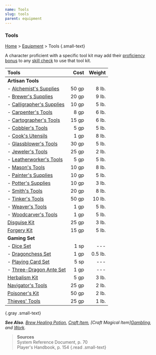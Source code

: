 ```yaml
---
name: Tools
slug: tools
parent: equipment
---
```

### Tools
[Home](dm-operations-center) > [Equipment](equipment) > Tools {.small-text}

A character proficient with a specific tool kit may add their [proficiency bonus](proficiency-bonus) to any [skill check](ability-checks) to use that tool kit. 

| Tools                                                     |   Cost   |       Weight |
| :-------------------------------------------------------- | -------: | -----------: |
| **Artisan Tools**                                                                 |||
| - [Alchemist's Supplies](/item/alchemists-supplies)       |    50 gp |        8 lb. |
| - [Brewer's Supplies](/item/brewers-supplies)             |    20 gp |        9 lb. |
| - [Calligrapher's Supplies](/item/calligraphers-supplies) |    10 gp |        5 lb. |
| - [Carpenter's Tools](/item/carpenters-tools)             |     8 gp |        6 lb. |
| - [Cartographer's Tools](/item/cartographers-tools)       |    15 gp |        6 lb. |
| - [Cobbler's Tools](/item/cobblers-tools)                 |     5 gp |        5 lb. |
| - [Cook's Utensils](/item/cooks-utensils)                 |     1 gp |        8 lb. |
| - [Glassblower's Tools](/item/glassblowers-tools)         |    30 gp |        5 lb. |
| - [Jeweler's Tools](/item/jewlers-tools)                  |    25 gp |        2 lb. |
| - [Leatherworker's Tools](/item/leatherworkers-tools)     |     5 gp |        5 lb. |
| - [Mason's Tools](/item/masons-tools)                     |    10 gp |        8 lb. |
| - [Painter's Supplies](/item/painters-supplies)           |    10 gp |        5 lb. |
| - [Potter's Supplies](/item/potters-supplies)             |    10 gp |        3 lb. |
| - [Smith's Tools](/item/smiths-tools)                     |    20 gp |        8 lb. |
| - [Tinker's Tools](/item/tinkers-tools)                   |    50 gp |       10 lb. |
| - [Weaver's Tools](/item/weavers-tools)                   |     1 gp |        5 lb. |
| - [Woodcarver's Tools](/item/woodcarvers-tools)           |     1 gp |        5 lb. |
| [Disguise Kit](/item/disguise-kit)                        |    25 gp |        3 lb. |
| [Forgery Kit](/item/forgery-kit)                          |    15 gp |        5 lb. |
| **Gaming Set**                                                                    |||
| - [Dice Set](/item/dice-set)                              |     1 sp |         ---  |
| - [Dragonchess Set](/item/dragonchess-set)                |     1 gp |      0.5 lb. |
| - [Playing Card Set](/item/playing-card-set)              |     5 sp |         ---  |
| - [Three-Dragon Ante Set](/item/three-dragon-ante-set)    |     1 gp |         ---  |
| [Herbalism Kit](/item/herbalism-kit)                      |     5 gp |        3 lb. |
| [Navigator's Tools](/item/navigators-tools)               |    25 gp |        2 lb. |
| [Poisoner's Kit](/item/poisoners-kit)                     |    50 gp |        2 lb. |
| [Thieves' Tools](/item/thieves-tools)                     |    25 gp |        1 lb. |
{.gray .small-text}

***See Also**. [Brew Healing Potion](brew-healing-potion), [Craft Item](craft-item), [Craft Magical Item][Gambling](gambling), and [Work](work).*

> **Sources** <br/>
> System Reference Document, p. 70<br/>
> Player's Handbook, p. 154
{.read .small-text}